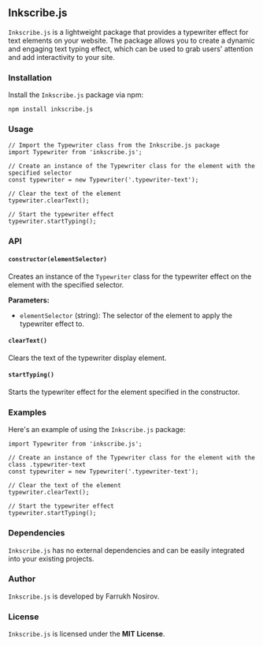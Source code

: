 ## Inkscribe.js

`Inkscribe.js` is a lightweight package that provides a typewriter effect for text elements on your website. The package allows you to create a dynamic and engaging text typing effect, which can be used to grab users' attention and add interactivity to your site.

### Installation

Install the `Inkscribe.js` package via npm:

    npm install inkscribe.js

### Usage

    // Import the Typewriter class from the Inkscribe.js package
    import Typewriter from 'inkscribe.js';
    
    // Create an instance of the Typewriter class for the element with the specified selector
    const typewriter = new Typewriter('.typewriter-text');
    
    // Clear the text of the element
    typewriter.clearText();
    
    // Start the typewriter effect
    typewriter.startTyping();


### API

#### `constructor(elementSelector)`

Creates an instance of the `Typewriter` class for the typewriter effect on the element with the specified selector.

**Parameters:**

-   `elementSelector` (string): The selector of the element to apply the typewriter effect to.

#### `clearText()`

Clears the text of the typewriter display element.

#### `startTyping()`

Starts the typewriter effect for the element specified in the constructor.



### Examples

Here's an example of using the `Inkscribe.js` package:

    import Typewriter from 'inkscribe.js';
    
    // Create an instance of the Typewriter class for the element with the class .typewriter-text
    const typewriter = new Typewriter('.typewriter-text');
    
    // Clear the text of the element
    typewriter.clearText();
    
    // Start the typewriter effect
    typewriter.startTyping();


### Dependencies

`Inkscribe.js` has no external dependencies and can be easily integrated into your existing projects.

### Author

`Inkscribe.js` is developed by Farrukh Nosirov.

### License

`Inkscribe.js` is licensed under the **MIT License**.
